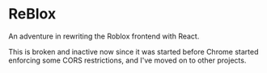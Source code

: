 # ReBlox

An adventure in rewriting the Roblox frontend with React.

This is broken and inactive now since it was started before Chrome started enforcing some CORS restrictions, and I've moved on to other projects.
